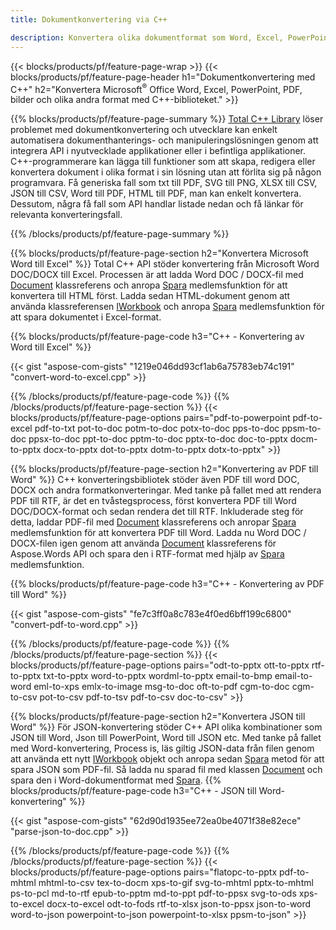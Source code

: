 ```yaml
---
title: Dokumentkonvertering via C++ 

description: Konvertera olika dokumentformat som Word, Excel, PowerPoint, PDF, JSON, bilder och mer med C++ API. 
---
```


{{< blocks/products/pf/feature-page-wrap >}}
{{< blocks/products/pf/feature-page-header h1="Dokumentkonvertering med C++" h2="Konvertera Microsoft<sup>&reg;</sup> Office Word, Excel, PowerPoint, PDF, bilder och olika andra format med C++-biblioteket." >}}

{{% blocks/products/pf/feature-page-summary %}}
[Total C++ Library](https://products.aspose.com/total/cpp/) löser problemet med dokumentkonvertering och utvecklare kan enkelt automatisera dokumenthanterings- och manipuleringslösningen genom att integrera API i nyutvecklade applikationer eller i befintliga applikationer. C++-programmerare kan lägga till funktioner som att skapa, redigera eller konvertera dokument i olika format i sin lösning utan att förlita sig på någon programvara. Få generiska fall som txt till PDF, SVG till PNG, XLSX till CSV, JSON till CSV, Word till PDF, HTML till PDF, man kan enkelt konvertera. Dessutom, några få fall som API handlar listade nedan och få länkar för relevanta konverteringsfall. 

{{% /blocks/products/pf/feature-page-summary  %}}

{{% blocks/products/pf/feature-page-section  h2="Konvertera Microsoft Word till Excel" %}}
Total C++ API stöder konvertering från Microsoft Word DOC/DOCX till Excel.  Processen är att ladda Word DOC / DOCX-fil med [Document](https://reference.aspose.com/words/cpp/class/aspose.words.document) klassreferens och anropa [Spara](https://reference.aspose.com/words/cpp/class/aspose.words.document#save_string_saveformat) medlemsfunktion för att konvertera till HTML först. Ladda sedan HTML-dokument genom att använda klassreferensen [IWorkbook](https://reference.aspose.com/cells/cpp/class/aspose.cells.i_workbook) och anropa [Spara](https://reference.aspose.com/cells/cpp/class/aspose.cells.i_workbook#a5dc7de23f7ceba76a05dc1d49f51502e) medlemsfunktion för att spara dokumentet i Excel-format. 

{{% blocks/products/pf/feature-page-code h3="C++ - Konvertering av Word till Excel" %}}

{{< gist "aspose-com-gists" "1219e046dd93cf1ab6a75783eb74c191" "convert-word-to-excel.cpp" >}}

{{% /blocks/products/pf/feature-page-code  %}}
{{% /blocks/products/pf/feature-page-section %}}
{{< blocks/products/pf/feature-page-options pairs="pdf-to-powerpoint pdf-to-excel pdf-to-txt pot-to-doc potm-to-doc potx-to-doc pps-to-doc ppsm-to-doc ppsx-to-doc ppt-to-doc pptm-to-doc pptx-to-doc doc-to-pptx docm-to-pptx docx-to-pptx dot-to-pptx dotm-to-pptx dotx-to-pptx" >}}

{{% blocks/products/pf/feature-page-section  h2="Konvertering av PDF till Word" %}}
C++ konverteringsbibliotek stöder även PDF till word DOC, DOCX och andra formatkonverteringar. Med tanke på fallet med att rendera PDF till RTF, är det en tvåstegsprocess, först konvertera PDF till Word DOC/DOCX-format och sedan rendera det till RTF. Inkluderade steg för detta, laddar PDF-fil med [Document](https://reference.aspose.com/pdf/cpp/class/aspose.pdf.document) klassreferens och anropar [Spara](https://reference.aspose.com/pdf/cpp/class/aspose.pdf.document#adb8061c585440fde49c1263e68837f01) medlemsfunktion för att konvertera PDF till Word. Ladda nu Word DOC / DOCX-filen igen genom att använda [Document](https://reference.aspose.com/words/cpp/class/aspose.words.document) klassreferens för Aspose.Words API och spara den i RTF-format med hjälp av [Spara](https://reference.aspose.com/words/cpp/class/aspose.words.document#save_stream_saveformat) medlemsfunktion.

{{% blocks/products/pf/feature-page-code h3="C++ - Konvertering av PDF till Word" %}}

{{< gist "aspose-com-gists" "fe7c3ff0a8c783e4f0ed6bff199c6800" "convert-pdf-to-word.cpp" >}}

{{% /blocks/products/pf/feature-page-code  %}}
{{% /blocks/products/pf/feature-page-section %}}
{{< blocks/products/pf/feature-page-options pairs="odt-to-pptx ott-to-pptx rtf-to-pptx txt-to-pptx word-to-pptx wordml-to-pptx email-to-bmp email-to-word eml-to-xps emlx-to-image msg-to-doc oft-to-pdf cgm-to-doc cgm-to-csv pot-to-csv pdf-to-tsv pdf-to-csv doc-to-csv" >}}

{{% blocks/products/pf/feature-page-section  h2="Konvertera JSON till Word" %}}
För JSON-konvertering stöder C++ API olika kombinationer som JSON till Word, Json till PowerPoint, Word till JSON etc. Med tanke på fallet med Word-konvertering, Process is, läs giltig JSON-data från filen genom att använda ett nytt [IWorkbook](https://reference.aspose.com/cells/cpp/class/aspose.cells.i_workbook) objekt och anropa sedan [Spara](https://reference.aspose.com/cells/cpp/class/aspose.cells.i_workbook#a9460f52a2dec8f4bf623a4905167d997) metod för att spara JSON som PDF-fil. Så ladda nu sparad fil med klassen [Document](https://reference.aspose.com/words/cpp/class/aspose.words.document) och spara den i Word-dokumentformat med [Spara](https://reference.aspose.com/words/cpp/class/aspose.words.document#save_string_saveformat).
{{% blocks/products/pf/feature-page-code h3="C++ - JSON till Word-konvertering" %}}

{{< gist "aspose-com-gists" "62d90d1935ee72ea0be4071f38e82ece" "parse-json-to-doc.cpp" >}}


{{% /blocks/products/pf/feature-page-code  %}}
{{% /blocks/products/pf/feature-page-section %}}
{{< blocks/products/pf/feature-page-options pairs="flatopc-to-pptx pdf-to-mhtml mhtml-to-csv tex-to-docm xps-to-gif svg-to-mhtml pptx-to-mhtml ps-to-pcl md-to-rtf epub-to-pptm md-to-ppt pdf-to-ppsx svg-to-ods xps-to-excel docx-to-excel odt-to-fods rtf-to-xlsx json-to-ppsx json-to-word word-to-json powerpoint-to-json powerpoint-to-xlsx ppsm-to-json" >}}